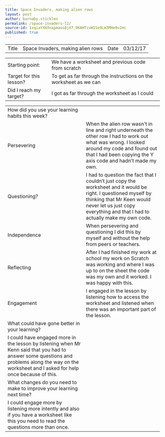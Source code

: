 ```yaml
---
title: Space Invaders, making alien rows
layout: post
author: barnaby.sticklen
permalink: /space-invaders-l2/
source-id: 1xqiaYXH3nxpmaos0jX7_OKAHTcvW1Se9Lm3MHe9u1Hc
published: true
---
```

<table>
  <tr>
    <td>Title</td>
    <td>Space Invaders, making alien rows</td>
    <td>Date</td>
    <td>03/12/17</td>
  </tr>
</table>


<table>
  <tr>
    <td>Starting point:</td>
    <td>We have a worksheet and previous code from scratch</td>
  </tr>
  <tr>
    <td>Target for this lesson?</td>
    <td>To get as far through the instructions on the worksheet as we can</td>
  </tr>
  <tr>
    <td>Did I reach my target? </td>
    <td>I got as far through the worksheet as I could</td>
  </tr>
</table>


<table>
  <tr>
    <td>How did you use your learning habits this week?</td>
    <td></td>
  </tr>
  <tr>
    <td>Persevering</td>
    <td>When the alien row wasn't in line and right underneath the other row I had to work out what was wrong. I looked around my code and found out that I had been copying the Y axis code and hadn’t made my own.</td>
  </tr>
  <tr>
    <td>Questioning?</td>
    <td>I had to question the fact that I couldn’t just copy the worksheet and it would be right. I questioned myself by thinking that Mr Keen would never let us just copy everything and that I had to actually make my own code. </td>
  </tr>
  <tr>
    <td>Independence</td>
    <td>When persevering and questioning I did this by myself and without the help from peers or teachers.</td>
  </tr>
  <tr>
    <td>Reflecting</td>
    <td>After I had finished my work at school my work on Scratch was working and where I was up to on the sheet the code was my own and it worked. I was happy with this.</td>
  </tr>
  <tr>
    <td>Engagement</td>
    <td>I engaged in the lesson by listening how to access the worksheet and listened when there was an important part of the lesson.</td>
  </tr>
  <tr>
    <td>What could have gone better in your learning?</td>
    <td></td>
  </tr>
  <tr>
    <td>I could have engaged more in the lesson by listening when Mr Kenn said that you had to answer some questions and problems along the way on the worksheet and I asked for help once because of this.</td>
    <td></td>
  </tr>
  <tr>
    <td>What changes do you need to make to improve your learning next time?</td>
    <td></td>
  </tr>
  <tr>
    <td>I could engage more by listening more intently and also if you have a worksheet like this you need to read the questions more than once.</td>
    <td></td>
  </tr>
</table>


